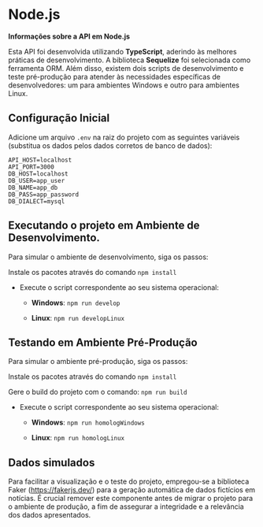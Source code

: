 # Node.js

**Informações sobre a API em Node.js**

Esta API foi desenvolvida utilizando **TypeScript**, aderindo às melhores práticas de desenvolvimento. A biblioteca **Sequelize** foi selecionada como ferramenta ORM. Além disso, existem dois scripts de desenvolvimento e teste pré-produção para atender às necessidades específicas de desenvolvedores: um para ambientes Windows e outro para ambientes Linux.

## Configuração Inicial

Adicione um arquivo `.env` na raiz do projeto com as seguintes variáveis (substitua os dados pelos dados corretos de banco de dados):

```
API_HOST=localhost
API_PORT=3000
DB_HOST=localhost
DB_USER=app_user
DB_NAME=app_db
DB_PASS=app_password
DB_DIALECT=mysql
```

## Executando o projeto em Ambiente de Desenvolvimento.

Para simular o ambiente de desenvolvimento, siga os passos:

Instale os pacotes através do comando
	`npm install`

-   Execute o script correspondente ao seu sistema operacional:
	-   **Windows**:
	`npm run develop`

	-   **Linux**:
	 `npm run developLinux`

## Testando em Ambiente Pré-Produção

Para simular o ambiente pré-produção, siga os passos:

Instale os pacotes através do comando
	`npm install`

Gere o build do projeto com o comando:
    `npm run build`

-   Execute o script correspondente ao seu sistema operacional:
	-   **Windows**:
	`npm run homologWindows`

	-   **Linux**:
	 `npm run homologLinux`

## Dados simulados
Para facilitar a visualização e o teste do projeto, empregou-se a biblioteca Faker (https://fakerjs.dev/) para a geração automática de dados fictícios em notícias. É crucial remover este componente antes de migrar o projeto para o ambiente de produção, a fim de assegurar a integridade e a relevância dos dados apresentados.